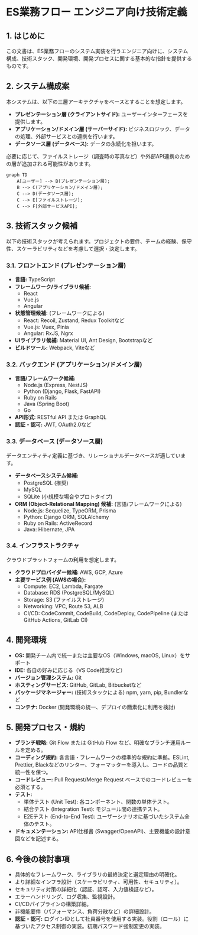 # ES業務フロー エンジニア向け技術定義

## 1. はじめに

この文書は、ES業務フローのシステム実装を行うエンジニア向けに、システム構成、技術スタック、開発環境、開発プロセスに関する基本的な指針を提供するものです。

## 2. システム構成案

本システムは、以下の三層アーキテクチャをベースとすることを想定します。

*   **プレゼンテーション層 (クライアントサイド):** ユーザーインターフェースを提供します。
*   **アプリケーション/ドメイン層 (サーバーサイド):** ビジネスロジック、データの処理、外部サービスとの連携を行います。
*   **データソース層 (データベース):** データの永続化を担います。

必要に応じて、ファイルストレージ（調査時の写真など）や外部API連携のための層が追加される可能性があります。

```mermaid
graph TD
    A[ユーザー] --> B(プレゼンテーション層);
    B --> C(アプリケーション/ドメイン層);
    C --> D(データソース層);
    C --> E[ファイルストレージ];
    C --> F[外部サービスAPI];
```

## 3. 技術スタック候補

以下の技術スタックが考えられます。プロジェクトの要件、チームの経験、保守性、スケーラビリティなどを考慮して選択・決定します。

### 3.1. フロントエンド (プレゼンテーション層)

*   **言語:** TypeScript
*   **フレームワーク/ライブラリ候補:**
    *   React
    *   Vue.js
    *   Angular
*   **状態管理候補:** (フレームワークによる)
    *   React: Recoil, Zustand, Redux Toolkitなど
    *   Vue.js: Vuex, Pinia
    *   Angular: RxJS, Ngrx
*   **UIライブラリ候補:** Material UI, Ant Design, Bootstrapなど
*   **ビルドツール:** Webpack, Viteなど

### 3.2. バックエンド (アプリケーション/ドメイン層)

*   **言語/フレームワーク候補:**
    *   Node.js (Express, NestJS)
    *   Python (Django, Flask, FastAPI)
    *   Ruby on Rails
    *   Java (Spring Boot)
    *   Go
*   **API形式:** RESTful API または GraphQL
*   **認証・認可:** JWT, OAuth2.0など

### 3.3. データベース (データソース層)

データエンティティ定義に基づき、リレーショナルデータベースが適しています。

*   **データベースシステム候補:**
    *   PostgreSQL (推奨)
    *   MySQL
    *   SQLite (小規模な場合やプロトタイプ)
*   **ORM (Object-Relational Mapping) 候補:** (言語/フレームワークによる)
    *   Node.js: Sequelize, TypeORM, Prisma
    *   Python: Django ORM, SQLAlchemy
    *   Ruby on Rails: ActiveRecord
    *   Java: Hibernate, JPA

### 3.4. インフラストラクチャ

クラウドプラットフォームの利用を想定します。

*   **クラウドプロバイダー候補:** AWS, GCP, Azure
*   **主要サービス例 (AWSの場合):**
    *   Compute: EC2, Lambda, Fargate
    *   Database: RDS (PostgreSQL/MySQL)
    *   Storage: S3 (ファイルストレージ)
    *   Networking: VPC, Route 53, ALB
    *   CI/CD: CodeCommit, CodeBuild, CodeDeploy, CodePipeline (またはGitHub Actions, GitLab CI)

## 4. 開発環境

*   **OS:** 開発チーム内で統一または主要なOS（Windows, macOS, Linux）をサポート
*   **IDE:** 各自の好みに応じる（VS Code推奨など）
*   **バージョン管理システム:** Git
*   **ホスティングサービス:** GitHub, GitLab, Bitbucketなど
*   **パッケージマネージャー:** (技術スタックによる) npm, yarn, pip, Bundlerなど
*   **コンテナ:** Docker (開発環境の統一、デプロイの簡素化に利用を検討)

## 5. 開発プロセス・規約

*   **ブランチ戦略:** Git Flow または GitHub Flow など、明確なブランチ運用ルールを定める。
*   **コーディング規約:** 各言語・フレームワークの標準的な規約に準拠。ESLint, Prettier, Blackなどのリンター、フォーマッターを導入し、コードの品質と統一性を保つ。
*   **コードレビュー:** Pull Request/Merge Request ベースでのコードレビューを必須とする。
*   **テスト:**
    *   単体テスト (Unit Test): 各コンポーネント、関数の単体テスト。
    *   結合テスト (Integration Test): モジュール間の連携テスト。
    *   E2Eテスト (End-to-End Test): ユーザーシナリオに基づいたシステム全体のテスト。
*   **ドキュメンテーション:** API仕様書 (Swagger/OpenAPI)、主要機能の設計意図などを記述する。

## 6. 今後の検討事項

*   具体的なフレームワーク、ライブラリの最終決定と選定理由の明確化。
*   より詳細なインフラ設計（スケーラビリティ、可用性、セキュリティ）。
*   セキュリティ対策の詳細化（認証、認可、入力値検証など）。
*   エラーハンドリング、ログ収集、監視設計。
*   CI/CDパイプラインの構築詳細。
*   非機能要件（パフォーマンス、負荷分散など）の詳細設計。
*   **認証・認可:** ログインIDとして社員番号を使用する実装。役割（ロール）に基づいたアクセス制御の実装。初期パスワード強制変更の実装。
